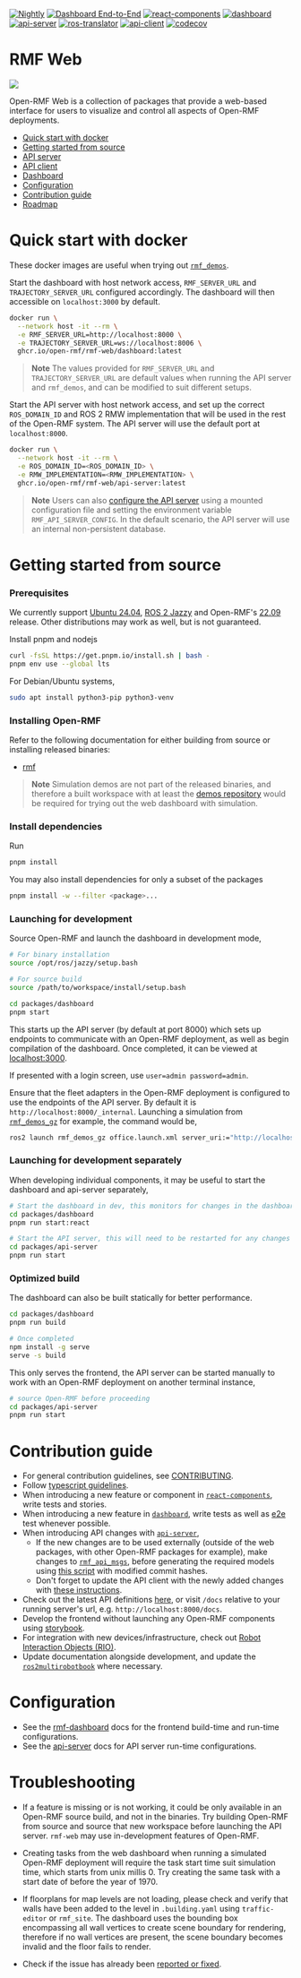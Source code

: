 [![Nightly](https://github.com/open-rmf/rmf-web/actions/workflows/nightly.yml/badge.svg)](https://github.com/open-rmf/rmf-web/actions/workflows/nightly.yml) [![Dashboard End-to-End](https://github.com/open-rmf/rmf-web/actions/workflows/dashboard-e2e.yml/badge.svg)](https://github.com/open-rmf/rmf-web/actions/workflows/dashboard-e2e.yml) [![react-components](https://github.com/open-rmf/rmf-web/workflows/react-components/badge.svg)](https://github.com/open-rmf/rmf-web/actions?query=workflow%3Areact-components+branch%3Amain) [![dashboard](https://github.com/open-rmf/rmf-web/workflows/dashboard/badge.svg)](https://github.com/open-rmf/rmf-web/actions?query=workflow%3Adashboard+branch%3Amain) [![api-server](https://github.com/open-rmf/rmf-web/workflows/api-server/badge.svg)](https://github.com/open-rmf/rmf-web/actions?query=workflow%3Aapi-server+branch%3Amain) [![ros-translator](https://github.com/open-rmf/rmf-web/actions/workflows/ros-translator.yml/badge.svg)](https://github.com/open-rmf/rmf-web/actions/workflows/ros-translator.yml) [![api-client](https://github.com/open-rmf/rmf-web/actions/workflows/api-client.yml/badge.svg)](https://github.com/open-rmf/rmf-web/actions/workflows/api-client.yml) [![codecov](https://codecov.io/gh/open-rmf/rmf-web/branch/main/graph/badge.svg)](https://codecov.io/gh/open-rmf/rmf-web)

# RMF Web

![](https://github.com/open-rmf/rmf-web/blob/media/dashboard1.0-office-world.gif)

Open-RMF Web is a collection of packages that provide a web-based interface for users to visualize and control all aspects of Open-RMF deployments.

- [Quick start with docker](#quick-start-with-docker)
- [Getting started from source](#getting-started-from-source)
- [API server](packages/api-server)
- [API client](packages/api-client)
- [Dashboard](packages/dashboard)
- [Configuration](#configuration)
- [Contribution guide](#contribution-guide)
- [Roadmap](https://github.com/orgs/open-rmf/projects/10)

# Quick start with docker

These docker images are useful when trying out [`rmf_demos`](https://github.com/open-rmf/rmf_demos).

Start the dashboard with host network access, `RMF_SERVER_URL` and `TRAJECTORY_SERVER_URL` configured accordingly. The dashboard will then accessible on `localhost:3000` by default.

```bash
docker run \
  --network host -it --rm \
  -e RMF_SERVER_URL=http://localhost:8000 \
  -e TRAJECTORY_SERVER_URL=ws://localhost:8006 \
  ghcr.io/open-rmf/rmf-web/dashboard:latest
```

> **Note**
> The values provided for `RMF_SERVER_URL` and `TRAJECTORY_SERVER_URL` are default values when running the API server and `rmf_demos`, and can be modified to suit different setups.

Start the API server with host network access, and set up the correct `ROS_DOMAIN_ID` and ROS 2 RMW implementation that will be used in the rest of the Open-RMF system. The API server will use the default port at `localhost:8000`.

```bash
docker run \
  --network host -it --rm \
  -e ROS_DOMAIN_ID=<ROS_DOMAIN_ID> \
  -e RMW_IMPLEMENTATION=<RMW_IMPLEMENTATION> \
  ghcr.io/open-rmf/rmf-web/api-server:latest
```

> **Note**
> Users can also [configure the API server](packages/api-server/README.md/#configuration) using a mounted configuration file and setting the environment variable `RMF_API_SERVER_CONFIG`. In the default scenario, the API server will use an internal non-persistent database.

# Getting started from source

### Prerequisites

We currently support [Ubuntu 24.04](https://releases.ubuntu.com/noble/), [ROS 2 Jazzy](https://docs.ros.org/en/jazzy/index.html) and Open-RMF's [22.09](https://github.com/open-rmf/rmf/releases/tag/22.09) release. Other distributions may work as well, but is not guaranteed.

Install pnpm and nodejs

```bash
curl -fsSL https://get.pnpm.io/install.sh | bash -
pnpm env use --global lts
```

For Debian/Ubuntu systems,

```bash
sudo apt install python3-pip python3-venv
```

### Installing Open-RMF

Refer to the following documentation for either building from source or installing released binaries:

- [rmf](https://github.com/open-rmf/rmf)

> **Note**
> Simulation demos are not part of the released binaries, and therefore a built workspace with at least the [demos repository](https://github.com/open-rmf/rmf_demos) would be required for trying out the web dashboard with simulation.

### Install dependencies

Run

```bash
pnpm install
```

You may also install dependencies for only a subset of the packages

```bash
pnpm install -w --filter <package>...
```

### Launching for development

Source Open-RMF and launch the dashboard in development mode,

```bash
# For binary installation
source /opt/ros/jazzy/setup.bash

# For source build
source /path/to/workspace/install/setup.bash

cd packages/dashboard
pnpm start
```

This starts up the API server (by default at port 8000) which sets up endpoints to communicate with an Open-RMF deployment, as well as begin compilation of the dashboard. Once completed, it can be viewed at [localhost:3000](http://localhost:3000).

If presented with a login screen, use `user=admin password=admin`.

Ensure that the fleet adapters in the Open-RMF deployment is configured to use the endpoints of the API server. By default it is `http://localhost:8000/_internal`. Launching a simulation from [`rmf_demos_gz`](https://github.com/open-rmf/rmf_demos) for example, the command would be,

```bash
ros2 launch rmf_demos_gz office.launch.xml server_uri:="http://localhost:8000/_internal"
```

### Launching for development separately

When developing individual components, it may be useful to start the dashboard and api-server separately,

```bash
# Start the dashboard in dev, this monitors for changes in the dashboard package and performs rebuilds. A browser refresh is required after all automated builds.
cd packages/dashboard
pnpm run start:react

# Start the API server, this will need to be restarted for any changes to be reflected
cd packages/api-server
pnpm run start
```

### Optimized build

The dashboard can also be built statically for better performance.

```bash
cd packages/dashboard
pnpm run build

# Once completed
npm install -g serve
serve -s build
```

This only serves the frontend, the API server can be started manually to work with an Open-RMF deployment on another terminal instance,

```bash
# source Open-RMF before proceeding
cd packages/api-server
pnpm run start
```

# Contribution guide

- For general contribution guidelines, see [CONTRIBUTING](CONTRIBUTING.md).
- Follow [typescript guidelines](https://basarat.gitbook.io/typescript/styleguide).
- When introducing a new feature or component in [`react-components`](packages/react-components), write tests and stories.
- When introducing a new feature in [`dashboard`](packages/dashboard), write tests as well as [e2e](packages/dashboard-e2e) test whenever possible.
- When introducing API changes with [`api-server`](packages/api-server),
  - If the new changes are to be used externally (outside of the web packages, with other Open-RMF packages for example), make changes to [`rmf_api_msgs`](https://github.com/open-rmf/rmf_api_msgs), before generating the required models using [this script](packages/api-server/generate-models.sh) with modified commit hashes.
  - Don't forget to update the API client with the newly added changes with [these instructions](packages/api-client/README.md/#generating-rest-api-client).
- Check out the latest API definitions [here](https://open-rmf.github.io/rmf-web/), or visit `/docs` relative to your running server's url, e.g. `http://localhost:8000/docs`.
- Develop the frontend without launching any Open-RMF components using [storybook](packages/dashboard/README.md/#storybook).
- For integration with new devices/infrastructure, check out [Robot Interaction Objects (RIO)](<https://github.com/open-rmf/rmf-web/wiki/Robot-Interaction-Objects-(RIO)>).
- Update documentation alongside development, and update the [`ros2multirobotbook`](https://osrf.github.io/ros2multirobotbook) where necessary.

# Configuration

- See the [rmf-dashboard](packages/dashboard/README.md#configuration) docs for the frontend build-time and run-time configurations.
- See the [api-server](packages/api-server/README.md#configuration) docs for API server run-time configurations.

# Troubleshooting

- If a feature is missing or is not working, it could be only available in an Open-RMF source build, and not in the binaries. Try building Open-RMF from source and source that new workspace before launching the API server. `rmf-web` may use in-development features of Open-RMF.

- Creating tasks from the web dashboard when running a simulated Open-RMF deployment will require the task start time suit simulation time, which starts from unix millis 0. Try creating the same task with a start date of before the year of 1970.

- If floorplans for map levels are not loading, please check and verify that walls have been added to the level in `.building.yaml` using `traffic-editor` or `rmf_site`. The dashboard uses the bounding box encompassing all wall vertices to create scene boundary for rendering, therefore if no wall vertices are present, the scene boundary becomes invalid and the floor fails to render.

- Check if the issue has already been [reported or fixed](https://github.com/open-rmf/rmf-web/issues).
